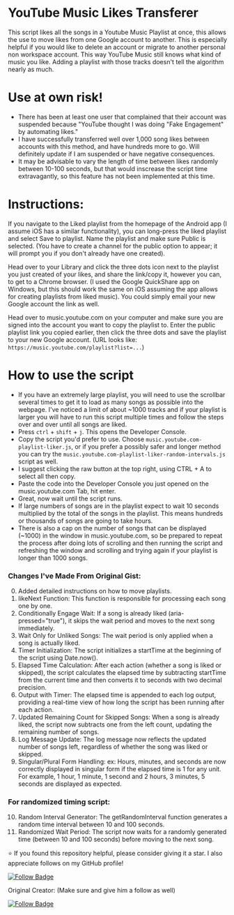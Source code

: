# YouTube Music Likes Transferer

This script likes all the songs in a Youtube Music Playlist at once, this allows the use to move likes from one Google account to another. This is especially helpful if you would like to delete an account or migrate to another personal non workspace account. This way YouTube Music still knows what kind of music you like. Adding a playlist with those tracks doesn't tell the algorithm nearly as much.

# Use at own risk!
- There has been at least one user that complained that their account was suspended because "YouTube thought I was doing "Fake Engagement" by automating likes."
- I have successfully transferred well over 1,000 song likes between accounts with this method, and have hundreds more to go. Will definitely update if I am suspended or have negative consequences.
- It may be advisable to vary the length of time between likes randomly between 10-100 seconds, but that would inscrease the script time extravagantly, so this feature has not been implemented at this time.

# Instructions:

If you navigate to the Liked playlist from the homepage of the Android app (I assume iOS has a similar functionality), you can long-press the liked playlist and select Save to playlist. Name the playlist and make sure Public is selected. (You have to create a channel for the public option to appear; it will prompt you if you don't already have one created).

Head over to your Library and click the three dots icon next to the playlist you just created of your likes, and share the link/copy it, however you can, to get to a Chrome browser. (I used the Google QuickShare app on Windows, but this should work the same on iOS assuming the app allows for creating playlists from liked music). You could simply email your new Google account the link as well.

Head over to music.youtube.com on your computer and make sure you are signed into the account you want to copy the playlist to. Enter the public playlist link you copied earlier, then click the three dots and save the playlist to your new Google account. (URL looks like: `https://music.youtube.com/playlist?list=...`)

# How to use the script

- If you have an extremely large playlist, you will need to use the scrollbar several times to get it to load as many songs as possible into the webpage. I've noticed a limit of about ~1000 tracks and if your playlist is larger you will have to run this script multiple times and follow the steps over and over until all songs are liked.
- Press `ctrl` + `shift` + `j`. This opens the Developer Console.
- Copy the script you'd prefer to use. Choose `music.youtube.com-playlist-liker.js`, or if you prefer a possibly safer and longer method you can try the `music.youtube.com-playlist-liker-random-intervals.js` script as well.
- I suggest clicking the raw button at the top right, using CTRL + A to select all then copy.
- Paste the code into the Developer Console you just opened on the music.youtube.com Tab, hit enter.
- Great, now wait until the script runs. 
- If large numbers of songs are in the playlist expect to wait 10 seconds multiplied by the total of the songs in the playlist. This means hundreds or thousands of songs are going to take hours.
- There is also a cap on the number of songs that can be displayed (~1000) in the window in music.youtube.com, so be prepared to repeat the process after doing lots of scrolling and then running the script and refreshing the window and scrolling and trying again if your playlist is longer than 1000 songs.

### Changes I've Made From Original Gist:
0. Added detailed instructions on how to move playlists.
1. likeNext Function: This function is responsible for processing each song one by one.
2. Conditionally Engage Wait: If a song is already liked (aria-pressed="true"), it skips the wait period and moves to the next song immediately.
3. Wait Only for Unliked Songs: The wait period is only applied when a song is actually liked.
4. Timer Initialization: The script initializes a startTime at the beginning of the script using Date.now().
5. Elapsed Time Calculation: After each action (whether a song is liked or skipped), the script calculates the elapsed time by subtracting startTime from the current time and then converts it to seconds with two decimal precision.
6. Output with Timer: The elapsed time is appended to each log output, providing a real-time view of how long the script has been running after each action.
7. Updated Remaining Count for Skipped Songs: When a song is already liked, the script now subtracts one from the left count, updating the remaining number of songs.
8. Log Message Update: The log message now reflects the updated number of songs left, regardless of whether the song was liked or skipped.
9. Singular/Plural Form Handling: ex: Hours, minutes, and seconds are now correctly displayed in singular form if the elapsed time is 1 for any unit. For example, 1 hour, 1 minute, 1 second and 2 hours, 3 minutes, 5 seconds are displayed as expected.

### For randomized timing script:

10. Random Interval Generator: The getRandomInterval function generates a random time interval between 10 and 100 seconds.
11. Randomized Wait Period: The script now waits for a randomly generated time (between 10 and 100 seconds) before moving to the next song.



⭐ If you found this repository helpful, please consider giving it a star. I also appreciate follows on my GitHub profile!

[![Follow Badge](https://img.shields.io/badge/-%40KnoBuddy-blue?style=for-the-badge&logo=github&logoColor=green&label=Follow&link=https%3A%2F%2Fgithub.com%2FKnoBuddy)](https://github.com/KnoBuddy)


Original Creator: (Make sure and give him a follow as well)

[![Follow Badge](https://img.shields.io/badge/-%40TheOnlyWayUp-blue?style=for-the-badge&logo=github&logoColor=green&label=Follow&link=https%3A%2F%2Fgithub.com%2FTheOnlyWayUp)](https://github.com/TheOnlyWayUp)
